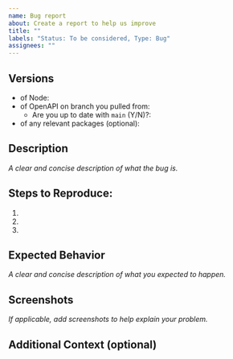 ```yaml
---
name: Bug report
about: Create a report to help us improve
title: ""
labels: "Status: To be considered, Type: Bug"
assignees: ""
---
```


## Versions

- of Node:
- of OpenAPI on branch you pulled from:
  - Are you up to date with `main` (Y/N)?:
- of any relevant packages (optional):

## Description

_A clear and concise description of what the bug is._

## Steps to Reproduce:

1.
2.
3.

## Expected Behavior

_A clear and concise description of what you expected to happen._

## Screenshots

_If applicable, add screenshots to help explain your problem._

## Additional Context (optional)
